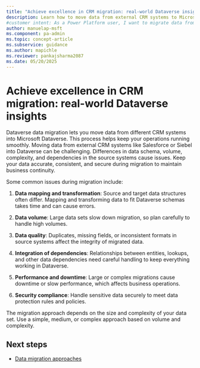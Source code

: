 ```yaml
---
title: "Achieve excellence in CRM migration: real-world Dataverse insights"
description: Learn how to move data from external CRM systems to Microsoft Dataverse, overcome common challenges, and ensure business continuity.
#customer intent: As a Power Platform user, I want to migrate data from an external CRM system to Microsoft Dataverse so that my organization can maintain business continuity.
author: manuelap-msft
ms.component: pa-admin
ms.topic: concept-article
ms.subservice: guidance
ms.author: mapichle
ms.reviewer: pankajsharma2087
ms.date: 05/20/2025
---
```


# Achieve excellence in CRM migration: real-world Dataverse insights

Dataverse data migration lets you move data from different CRM systems into Microsoft Dataverse. This process helps keep your operations running smoothly. Moving data from external CRM systems like Salesforce or Siebel into Dataverse can be challenging. Differences in data schema, volume, complexity, and dependencies in the source systems cause issues. Keep your data accurate, consistent, and secure during migration to maintain business continuity.

Some common issues during migration include:

1. **Data mapping and transformation**: Source and target data structures often differ. Mapping and transforming data to fit Dataverse schemas takes time and can cause errors.

1. **Data volume**: Large data sets slow down migration, so plan carefully to handle high volumes.

1. **Data quality**: Duplicates, missing fields, or inconsistent formats in source systems affect the integrity of migrated data.

1. **Integration of dependencies**: Relationships between entities, lookups, and other data dependencies need careful handling to keep everything working in Dataverse.

1. **Performance and downtime**: Large or complex migrations cause downtime or slow performance, which affects business operations.

1. **Security compliance**: Handle sensitive data securely to meet data protection rules and policies.

The migration approach depends on the size and complexity of your data set. Use a simple, medium, or complex approach based on volume and complexity.

## Next steps

- [Data migration approaches](/power-platform/architecture/key-concepts/data-migration/Data-migration-approaches)